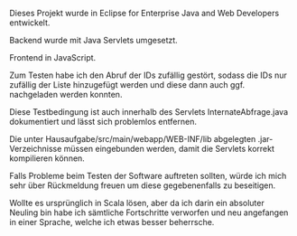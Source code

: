 Dieses Projekt wurde in Eclipse for Enterprise Java and Web Developers entwickelt.


Backend wurde mit Java Servlets umgesetzt.

Frontend in JavaScript.



Zum Testen habe ich den Abruf der IDs zufällig gestört, sodass die IDs nur zufällig der Liste hinzugefügt werden und diese dann auch ggf. nachgeladen werden konnten.

Diese Testbedingung ist auch innerhalb des Servlets InternateAbfrage.java dokumentiert und lässt sich problemlos entfernen.



Die unter Hausaufgabe/src/main/webapp/WEB-INF/lib abgelegten .jar-Verzeichnisse müssen eingebunden werden, damit die Servlets korrekt kompilieren können.



Falls Probleme beim Testen der Software auftreten sollten, würde ich mich sehr über Rückmeldung freuen um diese gegebenenfalls zu beseitigen.



Wollte es ursprünglich in Scala lösen, aber da ich darin ein absoluter Neuling bin habe ich sämtliche Fortschritte verworfen und neu angefangen in einer Sprache, welche ich 
etwas besser beherrsche.